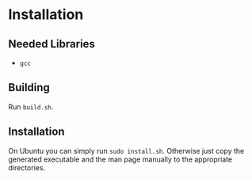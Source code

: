 # Installation

## Needed Libraries

* `gcc`

## Building

Run `build.sh`.

## Installation

On Ubuntu you can simply run `sudo install.sh`. Otherwise just copy the generated executable and the man page manually to the appropriate directories.
